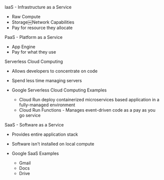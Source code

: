 IaaS - Infrastructure as a Service

- Raw Compute
- Storage￼Network Capabilities
- Pay for resource they allocate
 
PaaS - Platform as a Service

- App Engine
- Pay for what they use
 
Serverless Cloud Computing

- Allows developers to concentrate on code
- Spend less time managing servers
- Google Serverless Cloud Computing Examples
    
    - Cloud Run deploy containerized microservices based application in a fully-managed environment
    - Cloud Run Functions - Manages event-driven code as a pay as you go service
 
SaaS - Software as a Service

- Provides entire application stack
- Software isn't installed on local compute
- Google SaaS Examples
    
    - Gmail
    - Docs
    - Drive